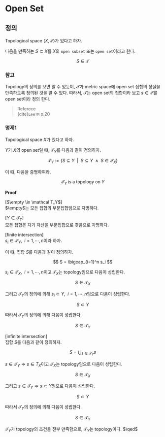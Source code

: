 # Open Set

## 정의
Topological space $(X,\mathcal T)$가 있다고 하자.

다음을 만족하는 $S \subset X$를 $X$의 `open subset` 또는 `open set`이라고 한다.

$$ S \in \mathcal T $$

### 참고
Topology의 정의를 보면 알 수 있듯이, $\mathcal T$가 metric space에  open set 집합의 성질을 만족하도록 정의된 것을 알 수 있다. 따라서, $\mathcal T$는 open set의 집합이라 보고 $s \in \mathcal T$를 open set이라 정의 한다.

> Referece  
> {cite}`LeeTM` p.20

### 명제1
Topological space $X$가 있다고 하자.

$Y$가 $X$의 open set일 떄, $\mathcal T_Y$를 다음과 같이 정의하자.

$$ \mathcal T_Y := \{ S \subseteq Y \enspace | \enspace S \subseteq Y \enspace\land\enspace S \in \mathcal T_X \} $$

이 떄, 다음을 증명하여라.

$$ \mathcal T_Y \text{ is a topology on } Y $$

**Proof**

[$\empty \in \mathcal T_Y$]  
$\empty$는 모든 집합의 부분집합임으로 자명하다.

[$Y \in \mathcal T_Y$]  
모든 집합은 자기 자신을 부분집합으로 갖음으로 자명하다. 

[finite intersection]  
$s_i \in \mathcal T_Y, \enspace i = 1, \cdots, n$이라 하자.

이 떄, 집합 $S$를 다음과 같이 정의하자.

$$ S = \bigcap_{i=1}^n s_i $$

$s_i \in \mathcal T_X, \enspace i = 1, \cdots, n$이고 $\mathcal T_X$는 topology임으로 다음이 성립한다.

$$ S \in \mathcal T_X $$

그리고 $\mathcal T_Y$의 정의에 의해 $s_i \subset Y, \enspace i = 1, \cdots, n$임으로 다음이 성립한다.

$$ S \subset Y $$

따라서 $\mathcal T_Y$의 정의에 의해 다음이 성립한다.

$$ S \in \mathcal T_Y$$

[infinite intersection]  
집합 $S$를 다음과 같이 정의하자.

$$ S = \bigcup_{s \in \mathcal T_Y} s $$

$s \in \mathcal T_Y \Rightarrow s \in T_X$이고 $\mathcal T_X$는 topology임으로 다음이 성립한다.

$$ S \in \mathcal T_X $$

그리고 $s \in \mathcal T_Y \Rightarrow s \subset Y$임으로 다음이 성립한다.

$$ S \subset Y $$

따라서 $\mathcal T_Y$의 정의에 의해 다음이 성립한다.

$$ S \in \mathcal T_Y $$

$\mathcal T_Y$가 topology의 조건을 전부 만족함으로, $\mathcal T_Y$는 topology이다. $\qed$